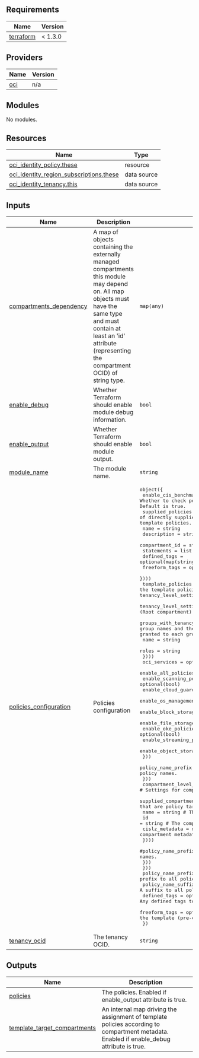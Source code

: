 ## Requirements

| Name | Version |
|------|---------|
| <a name="requirement_terraform"></a> [terraform](#requirement\_terraform) | < 1.3.0 |

## Providers

| Name | Version |
|------|---------|
| <a name="provider_oci"></a> [oci](#provider\_oci) | n/a |

## Modules

No modules.

## Resources

| Name | Type |
|------|------|
| [oci_identity_policy.these](https://registry.terraform.io/providers/oracle/oci/latest/docs/resources/identity_policy) | resource |
| [oci_identity_region_subscriptions.these](https://registry.terraform.io/providers/oracle/oci/latest/docs/data-sources/identity_region_subscriptions) | data source |
| [oci_identity_tenancy.this](https://registry.terraform.io/providers/oracle/oci/latest/docs/data-sources/identity_tenancy) | data source |

## Inputs

| Name | Description | Type | Default | Required |
|------|-------------|------|---------|:--------:|
| <a name="input_compartments_dependency"></a> [compartments\_dependency](#input\_compartments\_dependency) | A map of objects containing the externally managed compartments this module may depend on. All map objects must have the same type and must contain at least an 'id' attribute (representing the compartment OCID) of string type. | `map(any)` | `null` | no |
| <a name="input_enable_debug"></a> [enable\_debug](#input\_enable\_debug) | Whether Terraform should enable module debug information. | `bool` | `false` | no |
| <a name="input_enable_output"></a> [enable\_output](#input\_enable\_output) | Whether Terraform should enable module output. | `bool` | `true` | no |
| <a name="input_module_name"></a> [module\_name](#input\_module\_name) | The module name. | `string` | `"iam-policies"` | no |
| <a name="input_policies_configuration"></a> [policies\_configuration](#input\_policies\_configuration) | Policies configuration | <pre>object({<br>    enable_cis_benchmark_checks = optional(bool) # Whether to check policies for CIS Foundations Benchmark recommendations. Default is true.<br>    supplied_policies = optional(map(object({ # A map of directly supplied policies. Use this to suplement or override the template policies.<br>      name             = string<br>      description      = string<br>      compartment_id   = string<br>      statements       = list(string)<br>      defined_tags     = optional(map(string))<br>      freeform_tags    = optional(map(string))<br>    })))<br>    template_policies = optional(object({ # An object describing the template policies. In this mode, policies are derived according to tenancy_level_settings and compartment_level_settings.<br>      tenancy_level_settings = optional(object({ # Settings for tenancy level (Root compartment) policies generation.<br>        groups_with_tenancy_level_roles = optional(list(object({ # A list of group names and their roles at the tenancy level. Template policies are granted to each group in the Root compartment.<br>          name = string<br>          roles = string<br>        })))<br>        oci_services = optional(object({<br>          enable_all_policies = optional(bool)<br>          enable_scanning_policies = optional(bool)<br>          enable_cloud_guard_policies = optional(bool)<br>          enable_os_management_policies = optional(bool)<br>          enable_block_storage_policies = optional(bool)<br>          enable_file_storage_policies = optional(bool)<br>          enable_oke_policies = optional(bool)<br>          enable_streaming_policies = optional(bool)<br>          enable_object_storage_policies = optional(bool)<br>        }))<br>        policy_name_prefix = optional(string) # A prefix to Root compartment policy names.<br>      }))<br>      compartment_level_settings = optional(object({ # Settings for compartment (non Root) level policies generation.<br>        supplied_compartments = optional(map(object({ # List of compartments that are policy targets.<br>          name = string # The compartment name<br>          id   = string # The compartment id<br>          cislz_metadata = map(string) # The compartment metadata. See module README.md for details.<br>        })))<br>        #policy_name_prefix = optional(string) # A prefix to compartment policy names.<br>      }))<br>    }))<br>    policy_name_prefix = optional(string) # A prefix to all policy names.<br>    policy_name_suffix = optional(string) # A suffix to all policy names.<br>    defined_tags = optional(map(string)) # Any defined tags to apply on the template (pre-configured) policies.<br>    freeform_tags = optional(map(string)) # Any freeform tags to apply on the template (pre-configured) policies.<br>  })</pre> | `null` | no |
| <a name="input_tenancy_ocid"></a> [tenancy\_ocid](#input\_tenancy\_ocid) | The tenancy OCID. | `string` | n/a | yes |

## Outputs

| Name | Description |
|------|-------------|
| <a name="output_policies"></a> [policies](#output\_policies) | The policies. Enabled if enable\_output attribute is true. |
| <a name="output_template_target_compartments"></a> [template\_target\_compartments](#output\_template\_target\_compartments) | An internal map driving the assignment of template policies according to compartment metadata. Enabled if enable\_debug attribute is true. |
